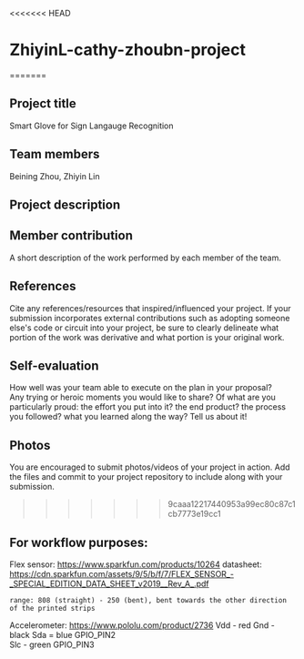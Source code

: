 <<<<<<< HEAD
# ZhiyinL-cathy-zhoubn-project
=======
## Project title
Smart Glove for Sign Langauge Recognition
## Team members
Beining Zhou, Zhiyin Lin
## Project description

## Member contribution
A short description of the work performed by each member of the team.

## References
Cite any references/resources that inspired/influenced your project. 
If your submission incorporates external contributions such as adopting 
someone else's code or circuit into your project, be sure to clearly 
delineate what portion of the work was derivative and what portion is 
your original work.

## Self-evaluation
How well was your team able to execute on the plan in your proposal?  
Any trying or heroic moments you would like to share? Of what are you particularly proud: the effort you put into it? the end product? 
the process you followed? what you learned along the way? Tell us about it!

## Photos
You are encouraged to submit photos/videos of your project in action. 
Add the files and commit to your project repository to include along with your submission.
>>>>>>> 9caaa12217440953a99ec80c87c1cb7773e19cc1





## For workflow purposes:
Flex sensor: https://www.sparkfun.com/products/10264
    datasheet: https://cdn.sparkfun.com/assets/9/5/b/f/7/FLEX_SENSOR_-_SPECIAL_EDITION_DATA_SHEET_v2019__Rev_A_.pdf

    range: 808 (straight) - 250 (bent), bent towards the other direction of the printed strips

Accelerometer: https://www.pololu.com/product/2736 
    Vdd - red
    Gnd - black
    Sda = blue GPIO_PIN2        
    Slc - green GPIO_PIN3

